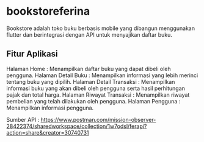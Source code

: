 # bookstoreferina

Bookstore adalah toko buku berbasis mobile yang dibangun menggunakan flutter dan berintegrasi dengan API untuk menyajikan daftar buku.

## Fitur Aplikasi

Halaman Home : Menampilkan daftar buku yang dapat dibeli oleh pengguna.
Halaman Detail Buku : Menampilkan informasi yang lebih merinci tentang buku yang dipilih.
Halaman Detail Transaksi : Menampilkan informasi buku yang akan dibeli oleh pengguna serta hasil perhitungan pajak dan total harga.
Halaman Riwayat Transaksi : Menampilkan riwayat pembelian yang telah dilakukan oleh pengguna.
Halaman Pengguna : Menampilkan informasi pengguna.

Sumber API : https://www.postman.com/mission-observer-28422374/sharedworkspace/collection/1w7odsl/ferapi?action=share&creator=30740731
